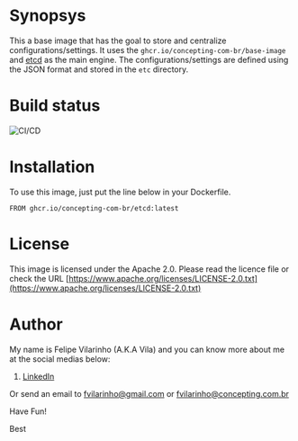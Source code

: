 Synopsys
========

This a base image that has the goal to store and centralize configurations/settings.
It uses the `ghcr.io/concepting-com-br/base-image` and [etcd](https://etcd.io/) as the main engine.
The configurations/settings are defined using the JSON format and stored in the `etc` directory.


Build status
============

![CI/CD](https://github.com/concepting-com-br/etcd/workflows/Docker/badge.svg)


Installation
============

To use this image, just put the line below in your Dockerfile.

`FROM ghcr.io/concepting-com-br/etcd:latest`


License
=======

This image is licensed under the Apache 2.0. Please read the licence file or check the URL [https://www.apache.org/licenses/LICENSE-2.0.txt](https://www.apache.org/licenses/LICENSE-2.0.txt)


Author
======

My name is Felipe Vilarinho (A.K.A Vila) and you can know more about me at the social medias below:

1. [LinkedIn](https://br.linkedin.com/in/fvilarinho)

Or send an email to fvilarinho@gmail.com or fvilarinho@concepting.com.br

Have Fun!

Best